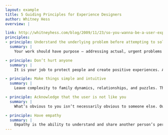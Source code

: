 ```yaml
---
layout: example
title: 5 Guiding Principles for Experience Designers
author: Whitney Hess
overview: |

link: http://whitneyhess.com/blog/2009/11/23/so-you-wanna-be-a-user-experience-designer-step-2-guiding-principles/
principles:
- principle: Understand the underlying problem before attempting to solve it
  summary: |
    Your work should have purpose — addressing actual, urgent problems that people are facing. Make sure that you can clearly articulate the core of the issue before spending an ounce of time on developing the design. The true mark of an effective designer is the ability to answer “why?”. Don’t waste your time solving the wrong problems.

- principle: Don’t hurt anyone
  summary: |
    It is your job to protect people and create positive experiences. At the very minimum you must ensure that you do not cause any pain. The world is filled with plenty of anguish — make your life goal not to add to it.

- principle: Make things simple and intuitive
  summary: |
    Leave complexity to family dynamics, relationships, and puzzles. The things you create should be easy to use, easy to learn, easy to find, and easy to adapt. Intuition happens outside of conscious reasoning, so by utilizing it you are actually reducing the tax on people’s minds. That will make them feel lighter and likely a lot happier.

- principle: Acknowledge that the user is not like you
  summary: |
    What’s obvious to you isn’t necessarily obvious to someone else. Our thought processes and understanding of the world around us are deeply affected by our genetics, upbringing, religious and geographical culture, and past experiences. There is a very small likelihood that the people you are designing for have all the distinctive qualities that make you you. Don’t assume you innately understand the needs of your customers. How many people do you think truly understand what it feels like to be you?

- principle: Have empathy
  summary: |
    Empathy is the ability to understand and share another person’s perspective and feelings. Step outside your box and try really hard to understand the world from another person’s point of view. Go out of your way to identify with their needs. If certain things just don’t make sense to you, ask more questions. Ask as many questions as you need to until you finally understand. When you really get what makes people tick and why they do what they do, you’ll have a much easier time going to bat to make their lives better. If you aren’t trying to make people’s lives better, what are you even doing here?
---
```

